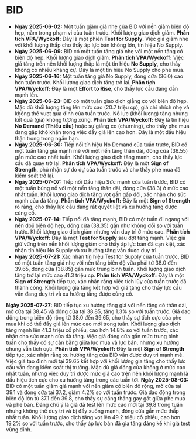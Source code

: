 # BID

- **Ngày 2025-06-02:** Một tuần giảm giá nhẹ của BID với nến giảm biên độ hẹp, nằm trong phạm vi của tuần trước. Khối lượng giao dịch giảm. **Phân tích VPA/Wyckoff:** Đây là một phiên **Test for Supply**. Việc giá giảm nhẹ với khối lượng thấp cho thấy áp lực bán không lớn, tín hiệu No Supply.
- **Ngày 2025-06-09:** BID có một tuần tăng giá nhẹ với một nến tăng có biên độ hẹp. Khối lượng giao dịch giảm. **Phân tích VPA/Wyckoff:** Việc giá tăng trên nền khối lượng thấp là một tín hiệu **No Supply**, cho thấy không có nhiều kháng cự. Đây là một tín hiệu No Supply cho phe mua.
- **Ngày 2025-06-16:** Một tuần tăng giá No Supply, đóng cửa (36.0) cao hơn tuần trước. Khối lượng giao dịch tăng trở lại. **Phân tích VPA/Wyckoff:** Đây là một **Effort to Rise**, cho thấy lực cầu đang dần mạnh lên.
- **Ngày 2025-06-23:** BID có một tuần giao dịch giằng co với biên độ hẹp. Mặc dù khối lượng tăng lên mức cao (20.7 triệu cp), giá chỉ nhích nhẹ và không thể vượt qua đỉnh của tuần trước. Nỗ lực (khối lượng) tăng nhưng kết quả (giá) không tương xứng. **Phân tích VPA/Wyckoff:** Đây là tín hiệu **No Demand (Thiếu cầu)** hoặc sự giằng co (churning), cho thấy phe mua đang gặp khó khăn trong việc đẩy giá lên cao hơn. Đây là một dấu hiệu thận trọng trong ngắn hạn.
- **Ngày 2025-06-30:** Tiếp nối tín hiệu No Demand của tuần trước, BID có một tuần tăng giá mạnh mẽ với một nến tăng thân dài, đóng cửa (36.55) gần mức cao nhất tuần. Khối lượng giao dịch tăng mạnh, cho thấy lực cầu đã quay trở lại. **Phân tích VPA/Wyckoff:** Đây là một **Sign of Strength**, phủ nhận sự do dự của tuần trước và cho thấy phe mua đã kiểm soát trở lại.
- **Ngày 2025-07-07:** Tiếp nối Dấu hiệu Sức mạnh của tuần trước, BID có một tuần bùng nổ với một nến tăng thân dài, đóng cửa (38.3) ở mức cao nhất tuần. Khối lượng giao dịch tăng vọt gần gấp đôi, xác nhận cho sức mạnh của đà tăng. **Phân tích VPA/Wyckoff:** Đây là một **Sign of Strength** rõ ràng, cho thấy lực cầu đang rất quyết liệt và xu hướng tăng được củng cố.
- **Ngày 2025-07-14:** Tiếp nối đà tăng mạnh, BID có một tuần đi ngang với nến doji biên độ hẹp, đóng cửa (38.35) gần như không đổi so với tuần trước. Khối lượng giao dịch giảm nhưng vẫn duy trì ở mức cao. **Phân tích VPA/Wyckoff:** Đây là một **Test for Supply** sau đợt tăng mạnh. Việc giá giữ vững trên nền khối lượng giảm cho thấy áp lực bán đã cạn kiệt, xác nhận tín hiệu No Supply và xu hướng tăng vẫn được duy trì.
- **Ngày 2025-07-21:** Xác nhận tín hiệu Test for Supply của tuần trước, BID có một tuần tăng giá nhẹ với nến tăng biên độ vừa phải từ 38.0 đến 39.65, đóng cửa (38.85) gần mức trung bình tuần. Khối lượng giao dịch tăng trở lại mức cao 41.3 triệu cp. **Phân tích VPA/Wyckoff:** Đây là một **Sign of Strength** tiếp tục, xác nhận rằng việc tích lũy của tuần trước đã thành công. Khối lượng gia tăng kết hợp với giá tăng cho thấy lực cầu vẫn đang duy trì và xu hướng tăng được củng cố.


**Ngày 2025-07-27:** BID tiếp tục xu hướng tăng giá với nến tăng có thân dài, mở cửa tại 38.45 và đóng cửa tại 38.85, tăng 1.3% so với tuần trước. Giá dao động trong biên độ rộng từ 38.0 đến 39.65, cho thấy sự tích cực của phe mua khi có thể đẩy giá lên mức cao mới trong tuần. Khối lượng giao dịch tăng mạnh lên 41.3 triệu cổ phiếu, cao hơn 14.8% so với tuần trước, xác nhận cho sức mạnh của đà tăng. Việc giá đóng cửa gần mức trung bình tuần cho thấy có sự cân bằng giữa lực mua và lực bán, nhưng xu hướng chung vẫn tích cực. **Phân tích VPA/Wyckoff:** Đây là một **Sign of Strength** tiếp tục, xác nhận rằng xu hướng tăng của BID vẫn được duy trì mạnh mẽ. Việc giá tạo đỉnh mới tại 39.65 kết hợp với khối lượng gia tăng cho thấy lực cầu vẫn đang kiểm soát thị trường. Mặc dù giá đóng cửa không ở mức cao nhất tuần, nhưng việc duy trì được mức giá cao trên nền khối lượng mạnh là dấu hiệu tích cực cho xu hướng tăng trong các tuần tới.
**Ngày 2025-08-03:**
BID có một tuần giảm giá mạnh với nến giảm có biên độ rộng, mở cửa tại 39.1 và đóng cửa tại 37.2, giảm 4.2% so với tuần trước. Giá dao động trong biên độ lớn từ 37.1 đến 39.8, cho thấy sự căng thẳng gay gắt giữa phe mua và phe bán. Đáng chú ý là giá đã test lên mức cao mới tại 39.8 trong tuần nhưng không thể duy trì và bị đẩy xuống mạnh, đóng cửa gần mức thấp nhất tuần. Khối lượng giao dịch tăng vọt lên 49.2 triệu cổ phiếu, cao hơn 19.2% so với tuần trước, cho thấy áp lực bán đã gia tăng đáng kể khi giá test vùng đỉnh.
